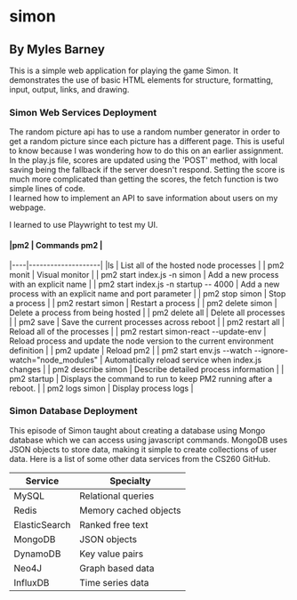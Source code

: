 # simon
## By Myles Barney

This is a simple web application for playing the game Simon.  It demonstrates the use of basic HTML elements for structure, formatting, input, output, links, and drawing.

### Simon Web Services Deployment
The random picture api has to use a random number generator in order to get a random picture since each picture has a different page.  This is useful to know because I was wondering how to do this on an earlier assignment.  
In the play.js file, scores are updated using the 'POST' method, with local saving being the fallback if the server doesn't respond.  Setting the score is much more complicated than getting the scores, the fetch function is two simple lines of code.  
I learned how to implement an API to save information about users on my webpage.

I learned to use Playwright to test my UI.

#### |pm2 | Commands pm2 |
|----|--------------------|
|ls |	List all of the hosted node processes |
| pm2 monit	| Visual monitor |
| pm2 start index.js -n simon	| Add a new process with an explicit name |
| pm2 start index.js -n startup -- 4000	| Add a new process with an explicit name and port parameter |
| pm2 stop simon	| Stop a process |
| pm2 restart simon	| Restart a process | 
| pm2 delete simon	| Delete a process from being hosted |
| pm2 delete all	| Delete all processes |
| pm2 save	| Save the current processes across reboot |
| pm2 restart all	| Reload all of the processes |
| pm2 restart simon-react --update-env	| Reload process and update the node version to the current environment definition |
| pm2 update	| Reload pm2 |
| pm2 start env.js --watch --ignore-watch="node_modules"	| Automatically reload service when index.js changes |
| pm2 describe simon	| Describe detailed process information |
| pm2 startup	| Displays the command to run to keep PM2 running after a reboot. |
| pm2 logs simon	| Display process logs |


### Simon Database Deployment
This episode of Simon taught about creating a database using Mongo database which we can access using javascript commands.  MongoDB uses JSON objects to store data, making it simple to create collections of user data.  Here is a list of some other data services from the CS260 GitHub.

| Service       | Specialty             |
| ------------- | --------------------- |
| MySQL         | Relational queries    |
| Redis         | Memory cached objects |
| ElasticSearch | Ranked free text      |
| MongoDB       | JSON objects          |
| DynamoDB      | Key value pairs       |
| Neo4J         | Graph based data      |
| InfluxDB      | Time series data      |

